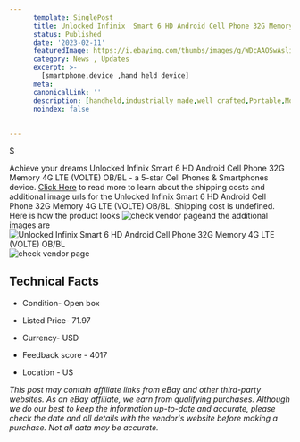 ```yaml
---
      template: SinglePost
      title: Unlocked Infinix  Smart 6 HD Android Cell Phone 32G Memory 4G LTE (VOLTE) OB/BL
      status: Published
      date: '2023-02-11'
      featuredImage: https://i.ebayimg.com/thumbs/images/g/WDcAAOSwAslitIkC/s-l225.jpg
      category: News , Updates
      excerpt: >-
        [smartphone,device ,hand held device]
      meta:
      canonicalLink: ''
      description: [handheld,industrially made,well crafted,Portable,Mobile,Compact,Convenient,Lightweight,Maneuverable,Man-portable,Miniature,Carriable,Hand-held,Light,Holdable,Transportable,Mobile device,Pocket-sized,On-the-go,Wireless,Cordless,Compact size,Convenient size, smartphone,device ,hand held device]
      noindex: false
      
        
---
```

$

Achieve your dreams Unlocked Infinix  Smart 6 HD Android Cell Phone 32G Memory 4G LTE (VOLTE) OB/BL - a 5-star Cell Phones & Smartphones device. [Click Here](https://www.ebay.com/itm/225403993261?hash=item347b1ffcad%3Ag%3AWDcAAOSwAslitIkC&amdata=enc%3AAQAHAAAA4MliwWA8qKDJDmWV0mUw7arIh17ao3ZU16IPc2cZra78EIuukBiPqeqrTAQ4dHxO%2F46gU83FWp9ebUXz7%2FM22SNp8OghE5J6Kfq%2FiDEXGZwoUBRBtj2P6b6HmYGrLMH6lXQKNfDXK3t6ZdNPLtKx4HHnbT4UbiH5PUQG8hfjsmFxoHLSMS8s6sbdKYhCfZR6WZ0JLx9HkvlbqYw0041sigDPNVsRnfJgdninOLESy43OCwunxk88l2Z5ed38Jhjp%2BYGLQVjKY1xgZ8Wu6n%2F%2B55V7W8xurhPZh6fPminRjbS2&mkevt=1&mkcid=1&mkrid=711-53200-19255-0&campid=%253CePNCampaignId%253E&customid=%253CreferenceId%253E&toolid=10049) to read more to learn about the shipping costs and additional image urls for the Unlocked Infinix  Smart 6 HD Android Cell Phone 32G Memory 4G LTE (VOLTE) OB/BL. Shipping cost is undefined. Here is how the product looks ![check vendor page](https://i.ebayimg.com/thumbs/images/g/WDcAAOSwAslitIkC/s-l225.jpg)and the additional images are![Unlocked Infinix  Smart 6 HD Android Cell Phone 32G Memory 4G LTE (VOLTE) OB/BL](https://i.ebayimg.com/images/g/WDcAAOSwAslitIkC/s-l960.jpg)![check vendor page](https://origin-galleryplus.ebayimg.com/ws/web/225403993261_2_0_1/225x225.jpg,https://origin-galleryplus.ebayimg.com/ws/web/225403993261_3_0_1/225x225.jpg,https://origin-galleryplus.ebayimg.com/ws/web/225403993261_4_0_1/225x225.jpg,https://origin-galleryplus.ebayimg.com/ws/web/225403993261_5_0_1/225x225.jpg,https://origin-galleryplus.ebayimg.com/ws/web/225403993261_6_0_1/225x225.jpg,https://origin-galleryplus.ebayimg.com/ws/web/225403993261_7_0_1/225x225.jpg,https://origin-galleryplus.ebayimg.com/ws/web/225403993261_8_0_1/225x225.jpg,https://origin-galleryplus.ebayimg.com/ws/web/225403993261_9_0_1/225x225.jpg,https://origin-galleryplus.ebayimg.com/ws/web/225403993261_10_0_1/225x225.jpg)



 ## Technical Facts 



     
      

 - Condition- Open box 


      

 - Listed Price- 71.97 


      

 - Currency- USD 


      

 - Feedback score - 4017 


      

 - Location - US 


      
      

 *_This post may contain affiliate links from eBay and other third-party websites. As an eBay affiliate, we earn from qualifying purchases. Although we do our best to keep the information up-to-date and accurate, please check the date and all details with the vendor's website before making a purchase. Not all data may be accurate._*






